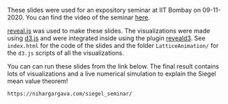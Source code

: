 These slides were used for an expository seminar at IIT Bombay on 09-11-2020. You can find the video of the seminar [here](https://drive.google.com/file/d/1-f92gzMgZOnJVyr4wykPN9WXezeOgmDF/view?usp=sharing).

[reveal.js](https://revealjs.com/) was used to make these slides. The visualizations were made using [d3.js](https://d3js.org/) and were integrated inside using the plugin [reveald3](https://github.com/gcalmettes/reveal.js-d3). See `index.html` for the code of the slides and the folder `LatticeAnimation/` for the `d3.js` scripts of all the visualizations. 


 You can can run these slides from the link below. The final result contains lots of visualizations and a live numerical simulation to explain the Siegel mean value theorem!

    https://nihargargava.com/siegel_seminar/

 
